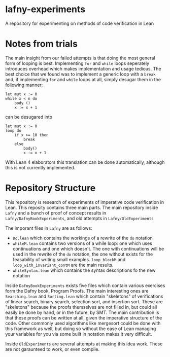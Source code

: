 # lafny-experiments
A repository for experimenting on methods of code verification in Lean

# Notes from trials
The main insight from our failed attempts is that doing the most general
form of looping is best. Implementing `for` and `while` loops seperately
introduces overhead which makes implementation and usage tedious. The best choice that we found was to implement a generic loop with a `break` and, if implementing `for` and `while` loops at all, simply
desugar them in the following manner:

```
let mut x := 0
while x < n do
    body ()
    x := x + 1
```
can be desugared into
```
let mut x := 0
loop do
    if x >= 10 then
        break
    else
        body()
        x := x + 1
```
With Lean 4 elaborators this translation can be done automatically, although this is not currently implemented.

# Repository Structure
This repository is research of experiments of imperative code verification in Lean.
This reposity contains three main parts. The main repository inside `Lafny` and a 
bunch of proof of concept results in `Lafny/DafnyBookExperiments`, and old attempts
in `Lafny/OldExperiments`

 The imporant files in `Lafny` are as follows:
* `Do.lean` which contains the workings of a rewrite of the `do` notation
* `whileM.lean` contains two versions of a while loop: one which uses continuations and one which doesn't.
    The one with continuations will be used in the rewrite of the `do` notation, the one without exists
    for the feasability of writing small examples. `loop_blockM`
    and `loop_with_invariant_contM` are the main results.
* `whileSyntax.lean` which contains the syntax descriptions fo the new notation

Inside `DafnyBookExperiments` exists five files which contain various exercises form the Dafny book, Program Proofs.
The main interesting ones are `Searching.lean` and `Sorting.lean` which contain "skeletons" of verifications of
linear search, binary search, selection sort, and insertion sort. These are "skeletons" because the proofs themselves
are not filled in, but could all easily be done by hand, or in the future, by SMT. The main contribution is that
these proofs can be written at all, given the imperative structure of the code. Other commonly used algorithms like mergesort could be done with this framework as well, but doing so without the ease of Lean managing your variables for you via some built in notation makes it very difficult.

Inside `OldExperiments` are several attempts at making this idea work. These are not garaunteed to work, or even compile.